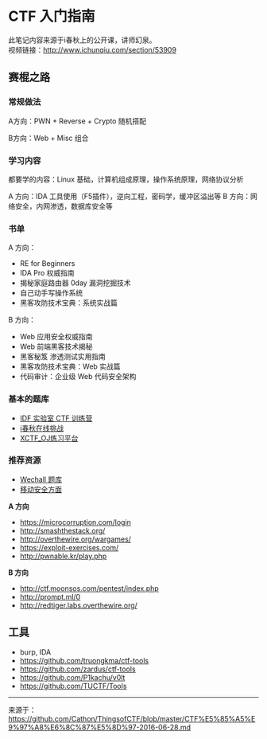 # CTF 入门指南

此笔记内容来源于i春秋上的公开课，讲师幻泉。  
视频链接：http://www.ichunqiu.com/section/53909

## 赛棍之路

### 常规做法

A方向：PWN + Reverse + Crypto 随机搭配

B方向：Web + Misc 组合

### 学习内容

都要学的内容：Linux 基础，计算机组成原理，操作系统原理，网络协议分析

A 方向：IDA 工具使用（F5插件），逆向工程，密码学，缓冲区溢出等
B 方向：网络安全，内网渗透，数据库安全等

### 书单

A 方向：

- RE for Beginners
- IDA Pro 权威指南
- 揭秘家庭路由器 0day 漏洞挖掘技术
- 自己动手写操作系统
- 黑客攻防技术宝典：系统实战篇

B 方向：

- Web 应用安全权威指南
- Web 前端黑客技术揭秘
- 黑客秘笈 渗透测试实用指南
- 黑客攻防技术宝典：Web 实战篇
- 代码审计：企业级 Web 代码安全架构

### 基本的题库

- [IDF 实验室 CTF 训练营](http://ctf.idf.cn/)
- [i春秋在线挑战](http://www.ichunqiu.com/tiaozhans)
- [XCTF_OJ练习平台](http://oj.xctf.org.cn/)

### 推荐资源

- [Wechall 题库](http://www.wechall.net/challs)
- [移动安全方面](http://canyouhack.it/)

**A 方向**

- https://microcorruption.com/login
- http://smashthestack.org/
- http://overthewire.org/wargames/
- https://exploit-exercises.com/
- http://pwnable.kr/play.php

**B 方向**

- http://ctf.moonsos.com/pentest/index.php
- http://prompt.ml/0
- http://redtiger.labs.overthewire.org/


## 工具

- burp, IDA
- https://github.com/truongkma/ctf-tools
- https://github.com/zardus/ctf-tools
- https://github.com/P1kachu/v0lt
- https://github.com/TUCTF/Tools



---------------------------------
来源于：<https://github.com/Cathon/ThingsofCTF/blob/master/CTF%E5%85%A5%E9%97%A8%E6%8C%87%E5%8D%97-2016-06-28.md>